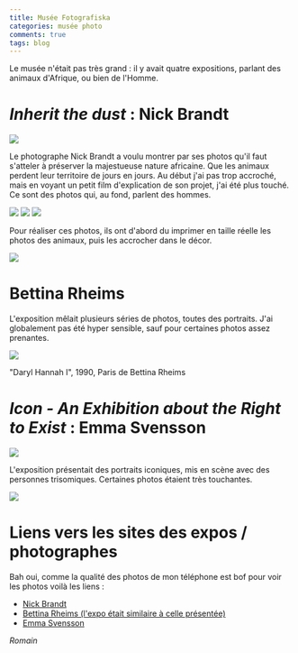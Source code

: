 ```yaml
---
title: Musée Fotografiska
categories: musée photo
comments: true
tags: blog
---
```


Le musée n'était pas très grand : il y avait quatre expositions,
parlant des animaux d'Afrique, ou bien de l'Homme.

# *Inherit the dust* : Nick Brandt

<img src="/photos/2016-05-29-fotografiska/IMG_20160529_122346.jpg" class="img-rounded col-xs-12 col-sm-8 col-md-8">

Le photographe Nick Brandt a voulu montrer par ses photos qu'il faut
s'atteler à préserver la majestueuse nature africaine. Que les animaux
perdent leur territoire de jours en jours.
Au début j'ai pas trop accroché, mais en voyant un petit film d'explication
de son projet, j'ai été plus touché. Ce sont des photos qui, au fond,
parlent des hommes.

<section class = "row">
    <img src="/photos/2016-05-29-fotografiska/IMG_20160529_122636.jpg" class="img-rounded col-xs-12 col-sm-12 col-md-12">
    <img src="/photos/2016-05-29-fotografiska/IMG_20160529_124407.jpg" class="img-rounded col-xs-12 col-sm-12 col-md-12">
    <img src="/photos/2016-05-29-fotografiska/IMG_20160529_124543.jpg" class="img-rounded col-xs-12 col-sm-12 col-md-12">
</section>

Pour réaliser ces photos, ils ont d'abord du imprimer en taille réelle
les photos des animaux, puis les accrocher dans le décor.

  <img src="/photos/2016-05-29-fotografiska/IMG_20160529_124351.jpg" class="img-rounded col-xs-12 col-sm-12 col-md-12">

# Bettina Rheims

L'exposition mêlait plusieurs séries de photos, toutes des portraits.
J'ai globalement pas été hyper sensible, sauf pour certaines photos
assez prenantes.

<img src="/photos/2016-05-29-fotografiska/IMG_20160529_130440.jpg" class="img-rounded col-xs-12 col-sm-12 col-md-12">
  <p>"Daryl Hannah I", 1990, Paris de Bettina Rheims</p>

# *Icon - An Exhibition about the Right to Exist* : Emma Svensson


<img src="/photos/2016-05-29-fotografiska/IMG_20160529_131857.jpg" class="img-rounded col-xs-12 col-sm-12 col-md-12">

L'exposition présentait des portraits iconiques, mis en scène avec des
personnes trisomiques. Certaines photos étaient très touchantes.


  <img src="/photos/2016-05-29-fotografiska/IMG_20160529_131824.jpg" class="img-rounded col-xs-12 col-sm-12 col-md-12">

# Liens vers les sites des expos / photographes

Bah oui, comme la qualité des photos de mon téléphone est bof
pour voir les photos voilà les liens :

* [Nick Brandt](http://inheritthedust.nickbrandt.com/)
* [Bettina Rheims (l'expo était similaire à celle présentée)](http://www.actuart.org/2016/02/expo-photographie-contemporaine-bettina-rheims.html)
* [Emma Svensson](http://icons.fotografiska.eu/?p=133)

*Romain*
